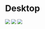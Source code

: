 # Desktop   

![](https://github.com/Stas-inside/Config_for_Microsoft_Visual_Studio/blob/main/Photoes/Screenshot%20(35).png)
![](https://github.com/Stas-inside/Config_for_Microsoft_Visual_Studio/blob/main/Photoes/Screenshot%20(34).png)
![](https://github.com/Stas-inside/Config_for_Microsoft_Visual_Studio/blob/main/Photoes/Screenshot%20(145).png)
